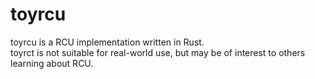 # toyrcu
toyrcu is a RCU implementation written in Rust.  
toyrct is not suitable for real-world use, but may be of interest to others learning about RCU.
